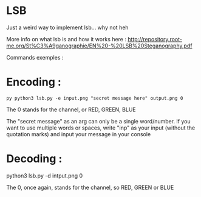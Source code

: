 # LSB
Just a weird way to implement lsb... why not heh


More info on what lsb is and how it works here : http://repository.root-me.org/St%C3%A9ganographie/EN%20-%20LSB%20Steganography.pdf


Commands exemples : 

# Encoding : 

```py python3 lsb.py -e input.png "secret message here" output.png 0 ```

The 0 stands for the channel, or RED, GREEN, BLUE 

The "secret message" as an arg can only be a single word/number. If you want to use multiple words or spaces, write "inp" as your input (without the quotation marks) and input your message in your console

# Decoding : 

python3 lsb.py -d intput.png 0 

The 0, once again, stands for the channel, so RED, GREEN or BLUE 
